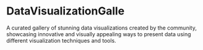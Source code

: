 # DataVisualizationGalle
A curated gallery of stunning data visualizations created by the community, showcasing innovative and visually appealing ways to present data using different visualization techniques and tools.
